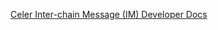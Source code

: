 [Celer Inter-chain Message (IM) Developer Docs](https://im-docs.celer.network/developer/development-guide)
